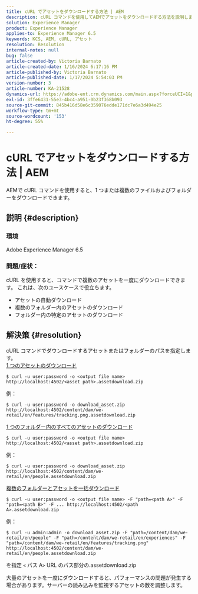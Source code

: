 ```yaml
---
title: cURL でアセットをダウンロードする方法 | AEM
description: cURL コマンドを使用してAEMでアセットをダウンロードする方法を説明します。
solution: Experience Manager
product: Experience Manager
applies-to: Experience Manager 6.5
keywords: KCS, AEM, cURL, アセット
resolution: Resolution
internal-notes: null
bug: false
article-created-by: Victoria Barnato
article-created-date: 1/16/2024 6:17:16 PM
article-published-by: Victoria Barnato
article-published-date: 1/17/2024 5:54:03 PM
version-number: 3
article-number: KA-21528
dynamics-url: https://adobe-ent.crm.dynamics.com/main.aspx?forceUCI=1&pagetype=entityrecord&etn=knowledgearticle&id=e812ca79-9bb4-ee11-a569-6045bd006b25
exl-id: 3ffe6431-55e3-4bc4-a951-0b23f368b093
source-git-commit: 845b416d58e6c359076edde171dc7e6a3d494e25
workflow-type: tm+mt
source-wordcount: '153'
ht-degree: 55%

---
```


# cURL でアセットをダウンロードする方法 | AEM


AEMで cURL コマンドを使用すると、1 つまたは複数のファイルおよびフォルダーをダウンロードできます。

## 説明 {#description}


### <b>環境</b>

Adobe Experience Manager 6.5



### <b>問題/症状：</b>

cURL を使用すると、コマンドで複数のアセットを一度にダウンロードできます。 これは、次のユースケースで役立ちます。

- アセットの自動ダウンロード
- 複数のフォルダー内のアセットのダウンロード
- フォルダー内の特定のアセットのダウンロード



## 解決策 {#resolution}

cURL コマンドでダウンロードするアセットまたはフォルダーのパスを指定します。<br>
<u>1 つのアセットのダウンロード</u>


```
$ curl -u user:password -o <output file name> http://localhost:4502/<asset path>.assetdownload.zip
```


例：


```
$ curl -u user:password -o download_asset.zip http://localhost:4502/content/dam/we-retail/en/features/tracking.png.assetdownload.zip
```


<u>1 つのフォルダー内のすべてのアセットのダウンロード</u>


```
$ curl -u user:password -o <output file name> http://localhost:4502/<asset path>.assetdownload.zip
```


例：


```
$ curl -u user:password -o download_asset.zip http://localhost:4502/content/dam/we-retail/en/people.assetdownload.zip
```


<u>複数のフォルダーとアセットを一括ダウンロード</u>


```
$ curl -u user:password -o <output file name> -F "path=<path A>" -F "path=<path B>" -F ... http://localhost:4502/<path A>.assetdownload.zip
```


例：


```
$ curl -u admin:admin -o download_asset.zip -F "path=/content/dam/we-retail/en/people" -F "path=/content/dam/we-retail/en/experiences" -F "path=/content/dam/we-retail/en/features/tracking.png" http://localhost:4502/content/dam/we-retail/en/people.assetdownload.zip
```


を指定 `<` パス A`>` URL のパス部分の.assetdownload.zip

大量のアセットを一度にダウンロードすると、パフォーマンスの問題が発生する場合があります。サーバーの読み込みを監視するアセットの数を調整します。
